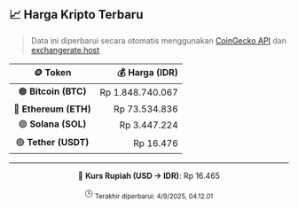 

<!-- HARGA_KRIPTO -->
## 📈 Harga Kripto Terbaru

> Data ini diperbarui secara otomatis menggunakan [CoinGecko API](https://www.coingecko.com/) dan [exchangerate.host](https://exchangerate.host/)

<div align="center">

| 🪙 Token | 💰 Harga (IDR) |
|:------:|---------------:|
| 🟠 **Bitcoin (BTC)**   | Rp 1.848.740.067 |
| 🔵 **Ethereum (ETH)**  | Rp 73.534.836 |
| 🟣 **Solana (SOL)**    | Rp 3.447.224 |
| 🟢 **Tether (USDT)**   | Rp 16.476 |

---

💱 **Kurs Rupiah (USD → IDR)**: Rp 16.465

🕒 <sub>Terakhir diperbarui: 4/9/2025, 04.12.01</sub>

</div>
<!-- /HARGA_KRIPTO -->